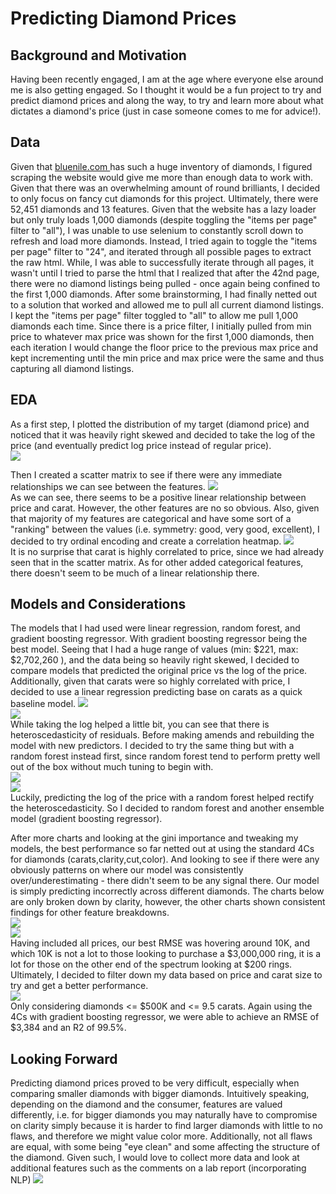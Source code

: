 # Predicting Diamond Prices

## Background and Motivation 
Having been recently engaged, I am at the age where everyone else around me is also getting engaged. So I thought it would be a fun project to try and predict diamond prices and along the way, to try and learn more about what dictates a diamond's price (just in case someone comes to me for advice!). 

## Data
Given that [bluenile.com ](https://www.bluenile.com/) has such a huge inventory of diamonds, I figured scraping the website would give me more than enough data to work with. Given that there was an overwhelming amount of round brilliants, I decided to only focus on fancy cut diamonds for this project. Ultimately, there were 52,451 diamonds and 13 features. Given that the website has a lazy loader but only truly loads 1,000 diamonds (despite toggling the "items per page" filter to "all"), I was unable to use selenium to constantly scroll down to refresh and load more diamonds. Instead, I tried again to toggle the "items per page" filter to "24", and iterated through all possible pages to extract the raw html. While, I was able to successfully iterate through all pages, it wasn't until I tried to parse the html that I realized that after the 42nd page, there were no diamond listings being pulled - once again being confined to the first 1,000 diamonds. After some brainstorming, I had finally netted out to a solution that worked and allowed me to pull all current diamond listings. I kept the "items per page" filter toggled to "all" to allow me pull 1,000 diamonds each time. Since there is a price filter, I initially pulled from min price to whatever max price was shown for the first 1,000 diamonds, then each iteration I would change the floor price to the previous max price and kept incrementing until the min price and max price were the same and thus capturing all diamond listings. 

## EDA
As a first step, I plotted the distribution of my target (diamond price) and noticed that it was heavily right skewed and decided to take the log of the price (and eventually predict log price instead of regular price). </br>
![](img/price_distribution.png)

Then I created a scatter matrix to see if there were any immediate relationships we can see between the features.
![](img/scatter_matrix.png) </br>
As we can see, there seems to be a positive linear relationship between price and carat. However, the other features are no so obvious. Also, given that majority of my features are categorical and have some sort of a "ranking" between the values (i.e. symmetry: good, very good, excellent), I decided to try ordinal encoding and create a correlation heatmap. 
![](img/correlation_heatmap.png) </br>
It is no surprise that carat is highly correlated to price, since we had already seen that in the scatter matrix. As for other added categorical features, there doesn't seem to be much of a linear relationship there. 

## Models and Considerations
The models that I had used were linear regression, random forest, and gradient boosting regressor. With gradient boosting regressor being the best model. 
Seeing that I had a huge range of values (min: $221, max: $2,702,260 ), and the data being so heavily right skewed, I decided to compare models that predicted the original price vs the log of the price. Additionally, given that carats were so highly correlated with price, I decided to use a linear regression predicting base on carats as a quick baseline model.
![](img/linreg_og_residual.png) </br>
![](img/linreg_log_residual.png) </br>
While taking the log helped a little bit, you can see that there is heteroscedasticity of residuals. Before making amends and rebuilding the model with new predictors. I decided to try the same thing but with a random forest instead first, since random forest tend to perform pretty well out of the box without much tuning to begin with.</br>
![](img/rf_og_residual.png) </br>
![](img/rf_log_residual.png) </br>
Luckily, predicting the log of the price with a random forest helped rectify the heteroscedasticity. So I decided to random forest and another ensemble model (gradient boosting regressor). 

After more charts and looking at the gini importance and tweaking my models, the best performance so far netted out at using the standard 4Cs for diamonds (carats,clarity,cut,color). And looking to see if there were any obviously patterns on where our model was consistently over/underestimating - there didn't seem to be any signal there. Our model is simply predicting incorrectly across different diamonds. The charts below are only broken down by clarity, however, the other charts shown consistent findings for other feature breakdowns.</br>
![](img/overestimating_clarity.png) </br>
![](img/underestimating_clarity.png) </br>
Having included all prices, our best RMSE was hovering around 10K, and which 10K is not a lot to those looking to purchase a $3,000,000 ring, it is a lot for those on the other end of the spectrum looking at $200 rings.
Ultimately, I decided to filter down my data based on price and carat size to try and get a better performance. </br>
![](img/diamonds_filtered.png) </br>
Only considering diamonds <= $500K and <= 9.5 carats. Again using the 4Cs with gradient boosting regressor, we were able to achieve an RMSE of $3,384 and an R2 of 99.5%.

## Looking Forward
Predicting diamond prices proved to be very difficult, especially when comparing smaller diamonds with bigger diamonds. Intuitively speaking, depending on the diamond and the consumer, features are valued differently, i.e. for bigger diamonds you may naturally have to compromise on clarity simply because it is harder to find larger diamonds with little to no flaws, and therefore we might value color more. Additionally, not all flaws are equal, with some being "eye clean" and some affecting the structure of the diamond. Given such, I would love to collect more data and look at additional features such as the comments on a lab report (incorporating NLP)
![](img/gia_report.png) </br>
